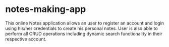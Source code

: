 # notes-making-app
This online Notes application allows an user to register an account and login using his/her credentials to create his personal notes. User is also able to perform all CRUD operations including dynamic search functionality in their respective account.
